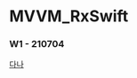 # MVVM_RxSwift

### W1 - 210704 

[다나](https://www.notion.so/jellysong/MVVM-RxSwift-da9fa84cd45744d4bea4fcb79269f3a1)
